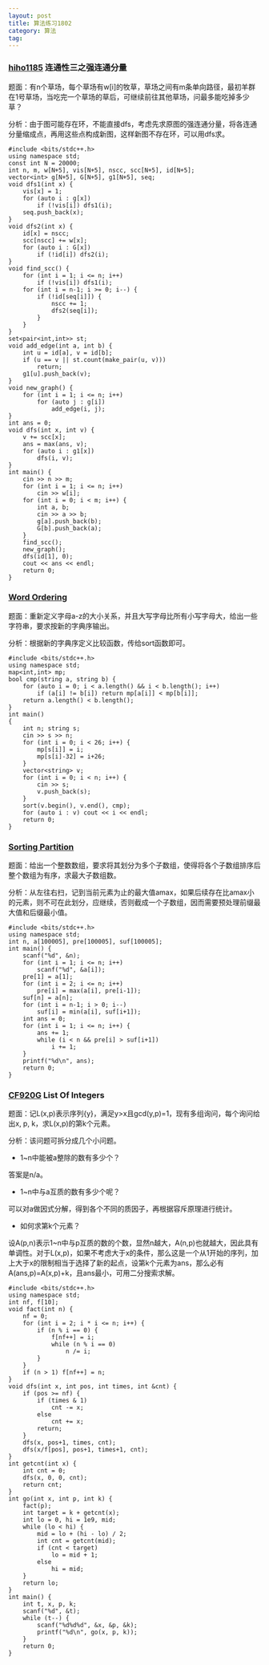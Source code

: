 ```yaml
---
layout: post
title: 算法练习1802
category: 算法
tag:
---
```


### [hiho1185](http://hihocoder.com/problemset/problem/1185) 连通性三之强连通分量

题面：有n个草场，每个草场有w[i]的牧草，草场之间有m条单向路径，最初羊群在1号草场，当吃完一个草场的草后，可继续前往其他草场，问最多能吃掉多少草？

分析：由于图可能存在环，不能直接dfs，考虑先求原图的强连通分量，将各连通分量缩成点，再用这些点构成新图，这样新图不存在环，可以用dfs求。

```
#include <bits/stdc++.h>
using namespace std;
const int N = 20000;
int n, m, w[N+5], vis[N+5], nscc, scc[N+5], id[N+5];
vector<int> g[N+5], G[N+5], g1[N+5], seq;
void dfs1(int x) {
    vis[x] = 1;
    for (auto i : g[x])
        if (!vis[i]) dfs1(i);
    seq.push_back(x);
}
void dfs2(int x) {
    id[x] = nscc;
    scc[nscc] += w[x];
    for (auto i : G[x])
        if (!id[i]) dfs2(i);
}
void find_scc() {
    for (int i = 1; i <= n; i++)
        if (!vis[i]) dfs1(i);
    for (int i = n-1; i >= 0; i--) {
        if (!id[seq[i]]) {
            nscc += 1;
            dfs2(seq[i]);
        }
    }
}
set<pair<int,int>> st;
void add_edge(int a, int b) {
    int u = id[a], v = id[b];
    if (u == v || st.count(make_pair(u, v)))
        return;
    g1[u].push_back(v);
}
void new_graph() {
    for (int i = 1; i <= n; i++)
        for (auto j : g[i])
            add_edge(i, j);
}
int ans = 0;
void dfs(int x, int v) {
    v += scc[x];
    ans = max(ans, v);
    for (auto i : g1[x])
        dfs(i, v);
}
int main() {
    cin >> n >> m;
    for (int i = 1; i <= n; i++)
        cin >> w[i];
    for (int i = 0; i < m; i++) {
        int a, b;
        cin >> a >> b;
        g[a].push_back(b);
        G[b].push_back(a);
    }
    find_scc();
    new_graph();
    dfs(id[1], 0);
    cout << ans << endl;
    return 0;
}
```

### [Word Ordering](https://csacademy.com/contest/beta-round-1/task/word_ordering/)

题面：重新定义字母a-z的大小关系，并且大写字母比所有小写字母大，给出一些字符串，要求按新的字典序输出。

分析：根据新的字典序定义比较函数，传给sort函数即可。

```
#include <bits/stdc++.h>
using namespace std;
map<int,int> mp;
bool cmp(string a, string b) {
    for (auto i = 0; i < a.length() && i < b.length(); i++)
        if (a[i] != b[i]) return mp[a[i]] < mp[b[i]];
    return a.length() < b.length();
}
int main()
{
    int n; string s;
    cin >> s >> n;
    for (int i = 0; i < 26; i++) {
        mp[s[i]] = i;
        mp[s[i]-32] = i+26;
    }
    vector<string> v;
    for (int i = 0; i < n; i++) {
        cin >> s;
        v.push_back(s);
    }
    sort(v.begin(), v.end(), cmp);
    for (auto i : v) cout << i << endl;
    return 0;
}
```

### [Sorting Partition](https://csacademy.com/contest/beta-round-1/task/sorting_partition/)

题面：给出一个整数数组，要求将其划分为多个子数组，使得将各个子数组排序后整个数组为有序，求最大子数组数。

分析：从左往右扫，记到当前元素为止的最大值amax，如果后续存在比amax小的元素，则不可在此划分，应继续，否则截成一个子数组，因而需要预处理前缀最大值和后缀最小值。

```
#include <bits/stdc++.h>
using namespace std;
int n, a[100005], pre[100005], suf[100005];
int main() {
    scanf("%d", &n);
    for (int i = 1; i <= n; i++)
        scanf("%d", &a[i]);
    pre[1] = a[1];
    for (int i = 2; i <= n; i++)
        pre[i] = max(a[i], pre[i-1]);
    suf[n] = a[n];
    for (int i = n-1; i > 0; i--)
        suf[i] = min(a[i], suf[i+1]);
    int ans = 0;
    for (int i = 1; i <= n; i++) {
        ans += 1;
        while (i < n && pre[i] > suf[i+1])
            i += 1;
    }
    printf("%d\n", ans);
    return 0;
}
```

### [CF920G](http://codeforces.com/contest/920/problem/G) List Of Integers

题面：记L(x,p)表示序列{y}，满足y>x且gcd(y,p)=1，现有多组询问，每个询问给出x, p, k，求L(x,p)的第k个元素。

分析：该问题可拆分成几个小问题。

- 1~n中能被a整除的数有多少个？

答案是n/a。

- 1~n中与a互质的数有多少个呢？

可以对a做因式分解，得到各个不同的质因子，再根据容斥原理进行统计。

- 如何求第k个元素？

设A(p,n)表示1~n中与p互质的数的个数，显然n越大，A(n,p)也就越大，因此具有单调性。对于L(x,p)，如果不考虑大于x的条件，那么这是一个从1开始的序列，加上大于x的限制相当于选择了新的起点，设第k个元素为ans，那么必有A(ans,p)=A(x,p)+k，且ans最小，可用二分搜索求解。

```
#include <bits/stdc++.h>
using namespace std;
int nf, f[10];
void fact(int n) {
    nf = 0;
    for (int i = 2; i * i <= n; i++) {
        if (n % i == 0) {
            f[nf++] = i;
            while (n % i == 0)
                n /= i;
        }
    }
    if (n > 1) f[nf++] = n;
}
void dfs(int x, int pos, int times, int &cnt) {
    if (pos >= nf) {
        if (times & 1)
            cnt -= x;
        else
            cnt += x;
        return;
    }
    dfs(x, pos+1, times, cnt);
    dfs(x/f[pos], pos+1, times+1, cnt);
}
int getcnt(int x) {
    int cnt = 0;
    dfs(x, 0, 0, cnt);
    return cnt;
}
int go(int x, int p, int k) {
    fact(p);
    int target = k + getcnt(x);
    int lo = 0, hi = 1e9, mid;
    while (lo < hi) {
        mid = lo + (hi - lo) / 2;
        int cnt = getcnt(mid);
        if (cnt < target)
            lo = mid + 1;
        else
            hi = mid;
    }
    return lo;
}
int main() {
    int t, x, p, k;
    scanf("%d", &t);
    while (t--) {
        scanf("%d%d%d", &x, &p, &k);
        printf("%d\n", go(x, p, k));
    }
    return 0;
}
```
